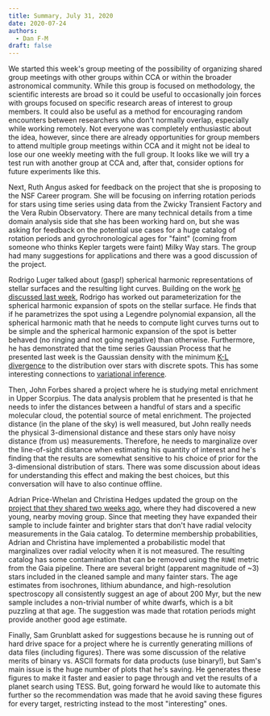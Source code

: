 ```yaml
---
title: Summary, July 31, 2020
date: 2020-07-24
authors:
  - Dan F-M
draft: false
---
```


We started this week's group meeting of the possibility of organizing shared group meetings with other groups within CCA or within the broader astronomical community.
While this group is focused on methodology, the scientific interests are broad so it could be useful to occasionally join forces with groups focused on specific research areas of interest to group members.
It could also be useful as a method for encouraging random encounters between researchers who don't normally overlap, especially while working remotely.
Not everyone was completely enthusiastic about the idea, however, since there are already opportunities for group members to attend multiple group meetings within CCA and it might not be ideal to lose our one weekly meeting with the full group.
It looks like we will try a test run with another group at CCA and, after that, consider options for future experiments like this.

Next, Ruth Angus asked for feedback on the project that she is proposing to the NSF Career program.
She will be focusing on inferring rotation periods for stars using time series using data from the Zwicky Transient Factory and the Vera Rubin Observatory.
There are many technical details from a time domain analysis side that she has been working hard on, but she was asking for feedback on the potential use cases for a huge catalog of rotation periods and gyrochronological ages for "faint" (coming from someone who thinks Kepler targets were faint) Milky Way stars.
The group had many suggestions for applications and there was a good discussion of the project.

Rodrigo Luger talked about (gasp!) spherical harmonic representations of stellar surfaces and the resulting light curves.
Building on the work [he discussed last week](/posts/2020-07-24-summary-07-24/), Rodrigo has worked out parameterization for the spherical harmonic expansion of spots on the stellar surface.
He finds that if he parametrizes the spot using a Legendre polynomial expansion, all the spherical harmonic math that he needs to compute light curves turns out to be simple and the spherical harmonic expansion of the spot is better behaved (no ringing and not going negative) than otherwise.
Furthermore, he has demonstrated that the time series Gaussian Process that he presented last week is the Gaussian density with the minimum [K-L divergence](https://en.wikipedia.org/wiki/Kullback%E2%80%93Leibler_divergence) to the distribution over stars with discrete spots.
This has some interesting connections to [variational inference](https://en.wikipedia.org/wiki/Variational_Bayesian_methods).

Then, John Forbes shared a project where he is studying metal enrichment in Upper Scorpius.
The data analysis problem that he presented is that he needs to infer the distances between a handful of stars and a specific molecular cloud, the potential source of metal enrichment.
The projected distance (in the plane of the sky) is well measured, but John really needs the physical 3-dimensional distance and these stars only have noisy distance (from us) measurements.
Therefore, he needs to marginalize over the line-of-sight distance when estimating his quantity of interest and he's finding that the results are somewhat sensitive to his choice of prior for the 3-dimensional distribution of stars.
There was some discussion about ideas for understanding this effect and making the best choices, but this conversation will have to also continue offline.

Adrian Price-Whelan and Christina Hedges updated the group on the [project that they shared two weeks ago](/posts/2020-07-17-summary-07-17/), where they had discovered a new young, nearby moving group.
Since that meeting they have expanded their sample to include fainter and brighter stars that don't have radial velocity measurements in the Gaia catalog.
To determine membership probabilities, Adrian and Christina have implemented a probabilistic model that marginalizes over radial velocity when it is not measured.
The resulting catalog has some contamination that can be removed using the `RUWE` metric from the Gaia pipeline.
There are several bright (apparent magnitude of ~3) stars included in the cleaned sample and many fainter stars.
The age estimates from isochrones, lithium abundance, and high-resolution spectroscopy all consistently suggest an age of about 200 Myr, but the new sample includes a non-trivial number of white dwarfs, which is a bit puzzling at that age.
The suggestion was made that rotation periods might provide another good age estimate.

Finally, Sam Grunblatt asked for suggestions because he is running out of hard drive space for a project where he is currently generating millions of data files (including figures).
There was some discussion of the relative merits of binary vs. ASCII formats for data products (use binary!), but Sam's main issue is the huge number of plots that he's saving.
He generates these figures to make it faster and easier to page through and vet the results of a planet search using TESS.
But, going forward he would like to automate this further so the recommendation was made that he avoid saving these figures for every target, restricting instead to the most "interesting" ones.
